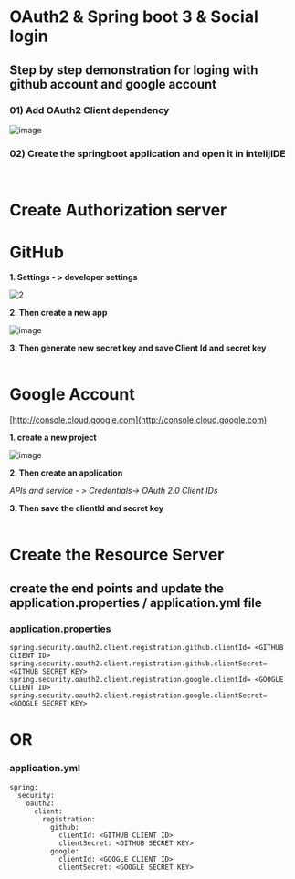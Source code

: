 # OAuth2 & Spring boot 3 & Social login
## Step by step demonstration for loging with github account and google account
### 01) Add OAuth2 Client dependency
![image](https://github.com/SupuniAbeysinghe/OAuth2_Social_Login-Demo/assets/121711723/f2f16099-91b5-4d4c-bbc2-a4613c042daf)
### 02)	Create the springboot application and open it in intelijIDE

<br/>

# Create Authorization server

# GitHub
**1. Settings - > developer settings**
<br/>


![2](https://github.com/SupuniAbeysinghe/OAuth2_Social_Login-Demo/assets/121711723/0729e10d-9ebb-4438-88f3-5e6949d997dd)

**2. Then create a new app**
<br/>

![image](https://github.com/SupuniAbeysinghe/OAuth2_Social_Login-Demo/assets/121711723/34a26dec-29a3-4ebd-b2a2-b0a9e3a32deb)

**3. Then generate new secret key and save Client Id and secret key**
<br/><br/>

# Google Account

[http://console.cloud.google.com](http://console.cloud.google.com)

**1. create a new project**
<br/>

![image](https://github.com/SupuniAbeysinghe/OAuth2_Social_Login-Demo/assets/121711723/291e2259-e8ee-4f53-b3ad-06e73cd97315)

**2. Then create an application**

*APIs and service - > Credentials-> OAuth 2.0 Client IDs*

**3. Then save the clientId and secret key**
<br/><br/>

# Create the Resource Server

## create the end points and update the application.properties / application.yml file

### application.properties

```
spring.security.oauth2.client.registration.github.clientId= <GITHUB CLIENT ID>
spring.security.oauth2.client.registration.github.clientSecret= <GITHUB SECRET KEY>
spring.security.oauth2.client.registration.google.clientId= <GOOGLE CLIENT ID>
spring.security.oauth2.client.registration.google.clientSecret= <GOOGLE SECRET KEY>

```

# OR

### application.yml

```
spring:
  security:
    oauth2:
      client:
        registration:
          github:
            clientId: <GITHUB CLIENT ID>
            clientSecret: <GITHUB SECRET KEY>
          google:
            clientId: <GOOGLE CLIENT ID>
            clientSecret: <GOOGLE SECRET KEY>

```





